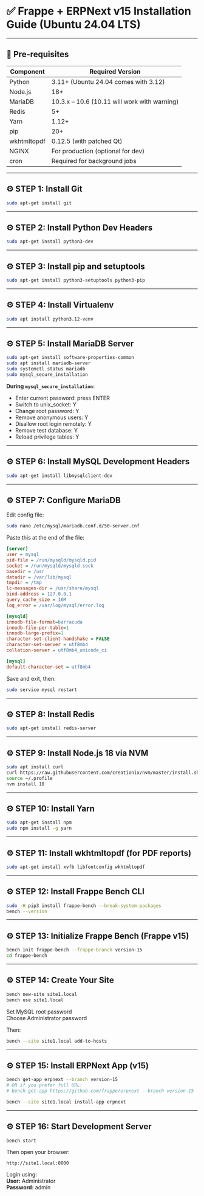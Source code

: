 # ✅ Frappe + ERPNext v15 Installation Guide (Ubuntu 24.04 LTS)

---

## 📌 Pre-requisites

| Component    | Required Version                         |
|--------------|-----------------------------------------|
| Python       | 3.11+ (Ubuntu 24.04 comes with 3.12)    |
| Node.js      | 18+                                     |
| MariaDB      | 10.3.x – 10.6 (10.11 will work with warning) |
| Redis        | 5+                                      |
| Yarn         | 1.12+                                   |
| pip          | 20+                                     |
| wkhtmltopdf  | 0.12.5 (with patched Qt)                |
| NGINX        | For production (optional for dev)        |
| cron         | Required for background jobs             |

---

## ⚙ STEP 1: Install Git

```bash
sudo apt-get install git
```

---

## ⚙ STEP 2: Install Python Dev Headers

```bash
sudo apt-get install python3-dev
```

---

## ⚙ STEP 3: Install pip and setuptools

```bash
sudo apt-get install python3-setuptools python3-pip
```

---

## ⚙ STEP 4: Install Virtualenv

```bash
sudo apt install python3.12-venv
```

---

## ⚙ STEP 5: Install MariaDB Server

```bash
sudo apt-get install software-properties-common
sudo apt install mariadb-server
sudo systemctl status mariadb
sudo mysql_secure_installation
```

**During `mysql_secure_installation`:**
- Enter current password: press ENTER
- Switch to unix_socket: Y
- Change root password: Y
- Remove anonymous users: Y
- Disallow root login remotely: Y
- Remove test database: Y
- Reload privilege tables: Y

---

## ⚙ STEP 6: Install MySQL Development Headers

```bash
sudo apt-get install libmysqlclient-dev
```

---

## ⚙ STEP 7: Configure MariaDB

Edit config file:

```bash
sudo nano /etc/mysql/mariadb.conf.d/50-server.cnf
```

Paste this at the end of the file:

```ini
[server]
user = mysql
pid-file = /run/mysqld/mysqld.pid
socket = /run/mysqld/mysqld.sock
basedir = /usr
datadir = /var/lib/mysql
tmpdir = /tmp
lc-messages-dir = /usr/share/mysql
bind-address = 127.0.0.1
query_cache_size = 16M
log_error = /var/log/mysql/error.log

[mysqld]
innodb-file-format=barracuda
innodb-file-per-table=1
innodb-large-prefix=1
character-set-client-handshake = FALSE
character-set-server = utf8mb4
collation-server = utf8mb4_unicode_ci      

[mysql]
default-character-set = utf8mb4
```

Save and exit, then:

```bash
sudo service mysql restart
```

---

## ⚙ STEP 8: Install Redis

```bash
sudo apt-get install redis-server
```

---

## ⚙ STEP 9: Install Node.js 18 via NVM

```bash
sudo apt install curl
curl https://raw.githubusercontent.com/creationix/nvm/master/install.sh | bash
source ~/.profile
nvm install 18
```

---

## ⚙ STEP 10: Install Yarn

```bash
sudo apt-get install npm
sudo npm install -g yarn
```

---

## ⚙ STEP 11: Install wkhtmltopdf (for PDF reports)

```bash
sudo apt-get install xvfb libfontconfig wkhtmltopdf
```

---

## ⚙ STEP 12: Install Frappe Bench CLI

```bash
sudo -H pip3 install frappe-bench --break-system-packages
bench --version
```

---

## ⚙ STEP 13: Initialize Frappe Bench (Frappe v15)

```bash
bench init frappe-bench --frappe-branch version-15
cd frappe-bench
```

---

## ⚙ STEP 14: Create Your Site

```bash
bench new-site site1.local
bench use site1.local   
```

Set MySQL root password  
Choose Administrator password

Then:

```bash
bench --site site1.local add-to-hosts
```

---

## ⚙ STEP 15: Install ERPNext App (v15)

```bash
bench get-app erpnext --branch version-15
# OR if you prefer full URL:
# bench get-app https://github.com/frappe/erpnext --branch version-15

bench --site site1.local install-app erpnext
```

---

## ⚙ STEP 16: Start Development Server

```bash
bench start
```

Then open your browser:

```arduino
http://site1.local:8000

```

Login using:  
**User:** Administrator  
**Password:** admin
